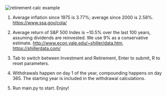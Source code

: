 ![retirement calc example](https://github.com/miramo1/Retirement-Calculator/assets/67932463/31c1f838-a8fd-41ab-8bf2-c90a25ea51f6)

1. Average inflation since 1975 is 3.77%; average since 2000 is 2.58%. https://www.ssa.gov/cola/

2. Average return of S&P 500 Index is ~10.5% over the last 100 years, assuming dividends are reinvested. We use 9% as a conservative estimate. http://www.econ.yale.edu/~shiller/data.htm, https://shillerdata.com/

3. Tab to switch between Investment and Retirement, Enter to submit, R to reset parameters.

4. Withdrawals happen on day 1 of the year, compounding happens on day 365. The starting year is included in the withdrawal calculations.

5. Run main.py to start. Enjoy!
